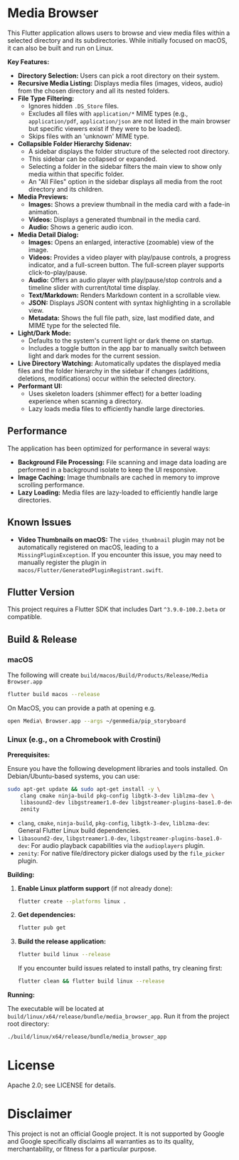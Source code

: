 # Media Browser

This Flutter application allows users to browse and view media files within a selected directory and its subdirectories. While initially focused on macOS, it can also be built and run on Linux.

**Key Features:**

*   **Directory Selection:** Users can pick a root directory on their system.
*   **Recursive Media Listing:** Displays media files (images, videos, audio) from the chosen directory and all its nested folders.
*   **File Type Filtering:**
    *   Ignores hidden `.DS_Store` files.
    *   Excludes all files with `application/*` MIME types (e.g., `application/pdf`, `application/json` are not listed in the main browser but specific viewers exist if they were to be loaded).
    *   Skips files with an 'unknown' MIME type.
*   **Collapsible Folder Hierarchy Sidenav:**
    *   A sidebar displays the folder structure of the selected root directory.
    *   This sidebar can be collapsed or expanded.
    *   Selecting a folder in the sidebar filters the main view to show only media within that specific folder.
    *   An "All Files" option in the sidebar displays all media from the root directory and its children.
*   **Media Previews:**
    *   **Images:** Shows a preview thumbnail in the media card with a fade-in animation.
    *   **Videos:** Displays a generated thumbnail in the media card.
    *   **Audio:** Shows a generic audio icon.
*   **Media Detail Dialog:**
    *   **Images:** Opens an enlarged, interactive (zoomable) view of the image.
    *   **Videos:** Provides a video player with play/pause controls, a progress indicator, and a full-screen button. The full-screen player supports click-to-play/pause.
    *   **Audio:** Offers an audio player with play/pause/stop controls and a timeline slider with current/total time display.
    *   **Text/Markdown:** Renders Markdown content in a scrollable view.
    *   **JSON:** Displays JSON content with syntax highlighting in a scrollable view.
    *   **Metadata:** Shows the full file path, size, last modified date, and MIME type for the selected file.
*   **Light/Dark Mode:**
    *   Defaults to the system's current light or dark theme on startup.
    *   Includes a toggle button in the app bar to manually switch between light and dark modes for the current session.
*   **Live Directory Watching:** Automatically updates the displayed media files and the folder hierarchy in the sidebar if changes (additions, deletions, modifications) occur within the selected directory.
*   **Performant UI:**
    *   Uses skeleton loaders (shimmer effect) for a better loading experience when scanning a directory.
    *   Lazy loads media files to efficiently handle large directories.

## Performance

The application has been optimized for performance in several ways:

*   **Background File Processing:** File scanning and image data loading are performed in a background isolate to keep the UI responsive.
*   **Image Caching:** Image thumbnails are cached in memory to improve scrolling performance.
*   **Lazy Loading:** Media files are lazy-loaded to efficiently handle large directories.

## Known Issues

*   **Video Thumbnails on macOS:** The `video_thumbnail` plugin may not be automatically registered on macOS, leading to a `MissingPluginException`. If you encounter this issue, you may need to manually register the plugin in `macos/Flutter/GeneratedPluginRegistrant.swift`.

## Flutter Version

This project requires a Flutter SDK that includes Dart `^3.9.0-100.2.beta` or compatible.

## Build & Release

### macOS

The following will create `build/macos/Build/Products/Release/Media Browser.app`

```bash
flutter build macos --release  
```

On MacOS, you can provide a path at opening e.g.

```bash
open Media\ Browser.app --args ~/genmedia/pip_storyboard
```

### Linux (e.g., on a Chromebook with Crostini)

**Prerequisites:**

Ensure you have the following development libraries and tools installed. On Debian/Ubuntu-based systems, you can use:

```bash
sudo apt-get update && sudo apt-get install -y \
    clang cmake ninja-build pkg-config libgtk-3-dev liblzma-dev \
    libasound2-dev libgstreamer1.0-dev libgstreamer-plugins-base1.0-dev \
    zenity
```

*   `clang`, `cmake`, `ninja-build`, `pkg-config`, `libgtk-3-dev`, `liblzma-dev`: General Flutter Linux build dependencies.
*   `libasound2-dev`, `libgstreamer1.0-dev`, `libgstreamer-plugins-base1.0-dev`: For audio playback capabilities via the `audioplayers` plugin.
*   `zenity`: For native file/directory picker dialogs used by the `file_picker` plugin.

**Building:**

1.  **Enable Linux platform support** (if not already done):
    ```bash
    flutter create --platforms linux .
    ```
2.  **Get dependencies:**
    ```bash
    flutter pub get
    ```
3.  **Build the release application:**
    ```bash
    flutter build linux --release
    ```
    If you encounter build issues related to install paths, try cleaning first:
    ```bash
    flutter clean && flutter build linux --release
    ```

**Running:**

The executable will be located at `build/linux/x64/release/bundle/media_browser_app`.
Run it from the project root directory:

```bash
./build/linux/x64/release/bundle/media_browser_app
```

# License
Apache 2.0; see LICENSE for details.

# Disclaimer
This project is not an official Google project. It is not supported by Google and Google specifically disclaims all warranties as to its quality, merchantability, or fitness for a particular purpose.